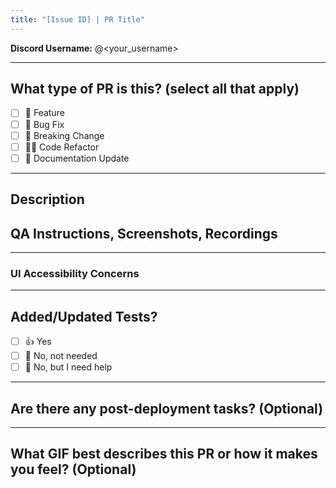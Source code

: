 ```yaml
---
title: "[Issue ID] | PR Title"
---
```


<!-- Please ensure your PR title follows the pattern:
[Issue ID] | Short description of the changes made
-->

**Discord Username:** @<your_username>

---

## What type of PR is this? (select all that apply)

- [ ] 🍕 Feature  
- [ ] 🐛 Bug Fix  
- [ ] 🚧 Breaking Change  
- [ ] 🧑‍💻 Code Refactor  
- [ ] 📝 Documentation Update

---

## Description  
<!-- Please include a summary of the changes made and what issue is fixed.
Also provide relevant context and list any dependencies required for the change. -->

## QA Instructions, Screenshots, Recordings  
<!-- Provide detailed instructions on how the reviewer can test your changes. Mention any devices or browsers used for testing, and include screenshots or recordings if applicable. -->

---

### UI Accessibility Concerns  
<!-- If your PR involves UI changes, please describe how accessibility is handled. -->

---

## Added/Updated Tests?  

- [ ] 👍 Yes  
- [ ] 🙅 No, not needed  
- [ ] 🙋 No, but I need help  

---

## Are there any post-deployment tasks? (Optional)  
<!-- List any tasks required after deployment, if applicable. -->

---

## What GIF best describes this PR or how it makes you feel? (Optional)  
<!-- Feel free to add a fun GIF that summarizes your PR or your emotions! -->
